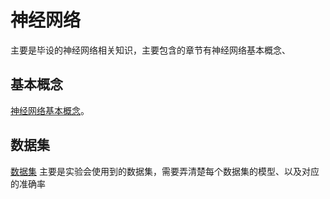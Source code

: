 # 神经网络

主要是毕设的神经网络相关知识，主要包含的章节有神经网络基本概念、

## 基本概念
[神经网络基本概念](/graduationDesign/network/basicConcepts.html "神经网络的基本概念")。

## 数据集
[数据集](/graduationDesign/network/dataSet.html "数据集")
主要是实验会使用到的数据集，需要弄清楚每个数据集的模型、以及对应的准确率